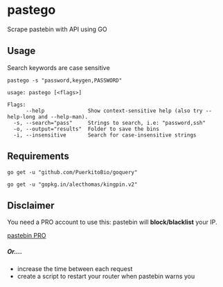 # pastego

Scrape pastebin with API using GO

## Usage

Search keywords are case sensitive

`pastego -s "password,keygen,PASSWORD"`


```
usage: pastego [<flags>]

Flags:
      --help              Show context-sensitive help (also try --help-long and --help-man).
  -s, --search="pass"     Strings to search, i.e: "password,ssh"
  -o, --output="results"  Folder to save the bins
  -i, --insensitive       Search for case-insensitive strings
```

## Requirements

`go get -u "github.com/PuerkitoBio/goquery"`

`go get -u "gopkg.in/alecthomas/kingpin.v2"`

## Disclaimer

You need a PRO account to use this: pastebin will **block/blacklist** your IP.

[pastebin PRO](https://pastebin.com/pro)

##### Or....

- increase the time between each request
- create a script to restart your router when pastebin warns you
